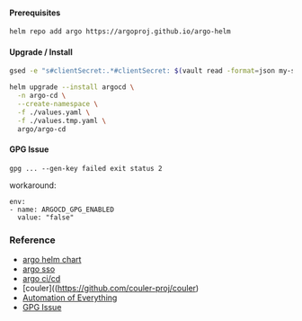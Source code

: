 #### Prerequisites
```bash
helm repo add argo https://argoproj.github.io/argo-helm
```

#### Upgrade / Install
```bash
gsed -e "s#clientSecret:.*#clientSecret: $(vault read -format=json my-secret-path  | jq -r '.data.clientSecret')#g" ${DIR}/values.example.yaml > ${DIR}/values.tmp.yaml

helm upgrade --install argocd \
  -n argo-cd \
  --create-namespace \
  -f ./values.yaml \
  -f ./values.tmp.yaml \
  argo/argo-cd
```

#### GPG Issue
```
gpg ... --gen-key failed exit status 2
```
workaround:
```
env:
- name: ARGOCD_GPG_ENABLED
  value: "false"
```

### Reference
* [argo helm chart](https://github.com/argoproj/argo-helm)
* [argo sso](https://github.com/argoproj/argo-workflows/blob/master/docs/argo-server-sso.md)
* [argo ci/cd](https://iter01.com/583436.html)
* [couler]((https://github.com/couler-proj/couler)
* [Automation of Everything](https://www.youtube.com/watch?v=XNXJtxkUKeY)
* [GPG Issue](https://github.com/argoproj/argo-cd/issues/9888)
